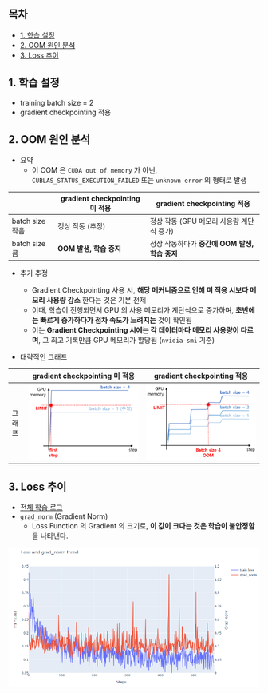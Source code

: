 
## 목차

* [1. 학습 설정](#1-학습-설정)
* [2. OOM 원인 분석](#2-oom-원인-분석)
* [3. Loss 추이](#3-loss-추이)

## 1. 학습 설정

* training batch size = 2
* gradient checkpointing 적용

## 2. OOM 원인 분석

* 요약
  * 이 OOM 은 ```CUDA out of memory``` 가 아닌, ```CUBLAS_STATUS_EXECUTION_FAILED``` 또는 ```unknown error``` 의 형태로 발생

|               | gradient checkpointing 미 적용 | gradient checkpointing 적용      |
|---------------|-----------------------------|--------------------------------|
| batch size 작음 | 정상 작동 (추정)                  | 정상 작동 (GPU 메모리 사용량 계단식 증가)     |
| batch size 큼  | **OOM 발생, 학습 중지**           | 정상 작동하다가 **중간에 OOM 발생, 학습 중지** |

* 추가 추정
  * Gradient Checkpointing 사용 시, **해당 메커니즘으로 인해 미 적용 시보다 메모리 사용량 감소** 한다는 것은 기본 전제
  * 이때, 학습이 진행되면서 GPU 의 사용 메모리가 계단식으로 증가하며, **초반에는 빠르게 증가하다가 점차 속도가 느려지는** 것이 확인됨
  * 이는 **Gradient Checkpointing 시에는 각 데이터마다 메모리 사용량이 다르며**, 그 최고 기록만큼 GPU 메모리가 할당됨 (```nvidia-smi``` 기준)

* 대략적인 그래프

|     | gradient checkpointing 미 적용            | gradient checkpointing 적용              |
|-----|----------------------------------------|----------------------------------------|
| 그래프 | ![image](../../../images/250312_8.PNG) | ![image](../../../images/250312_7.PNG) |

## 3. Loss 추이

* [전체 학습 로그](log_train_batch_size_2.txt)
* ```grad_norm``` (Gradient Norm)
  * Loss Function 의 Gradient 의 크기로, **이 값이 크다는 것은 학습이 불안정함** 을 나타낸다.

![image](../../../images/250312_9.PNG)